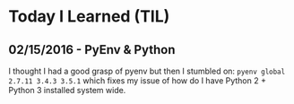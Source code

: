 # Today I Learned (TIL)

02/15/2016 - PyEnv & Python
---
I thought I had a good grasp of pyenv but then I stumbled on: `pyenv global 2.7.11 3.4.3 3.5.1` which fixes my issue of how do I have Python 2 + Python 3 installed system wide.
